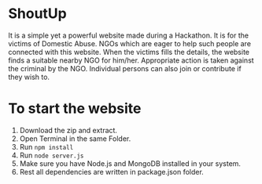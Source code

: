 # ShoutUp
It is a simple yet a powerful website made during a Hackathon.
It is for the victims of Domestic Abuse.
NGOs which are eager to help such people are connected with this website.
When the victims fills the details, the website finds a suitable nearby NGO for him/her.
Appropriate action is taken against the criminal by the NGO.
Individual persons can also join or contribute if they wish to.


# To start the website
1. Download the zip and extract.
2. Open Terminal in the same Folder.
3. Run `npm install`
4. Run `node server.js`
5. Make sure you have Node.js and MongoDB installed in your system.
6. Rest all dependencies are written in package.json folder.
